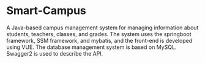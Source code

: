 # Smart-Campus
A Java-based campus management system for managing information about students, teachers, classes, and grades. The system uses the springboot framework, SSM framework, and mybatis, and the front-end is developed using VUE. The database management system is based on MySQL. Swagger2 is used to describe the API.
